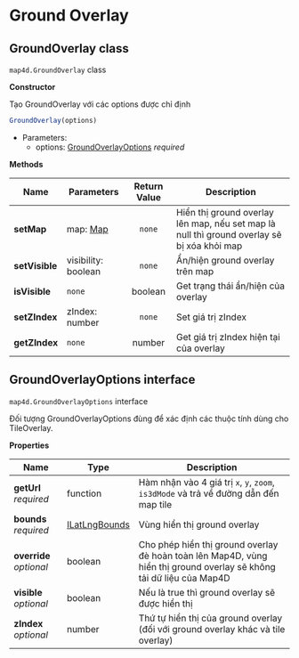 # Ground Overlay

## GroundOverlay class

`map4d.GroundOverlay` class

**Constructor**

Tạo GroundOverlay với các options được chỉ định

```js
GroundOverlay(options)
```

- Parameters:
  - options: [GroundOverlayOptions](/reference/ground-overlay?id=groundoverlayoptions-interface) *required*


**Methods**

| Name           | Parameters                              | Return Value | Description                                                                                |
|----------------|-----------------------------------------|:------------:|--------------------------------------------------------------------------------------------|
| **setMap**     | map: [Map](/reference/map?id=map-class) | `none`       | Hiển thị ground overlay lên map, nếu set map là null thì ground overlay sẽ bị xóa khỏi map |
| **setVisible** | visibility: boolean                     | `none`       | Ẩn/hiện ground overlay trên map                                                            |
| **isVisible**  | `none`                                  | boolean      | Get trạng thái ẩn/hiện của overlay                                                         |
| **setZIndex**  | zIndex: number                          | `none`       | Set giá trị zIndex                                                                         |
| **getZIndex**  | `none`                                  | number       | Get giá trị zIndex hiện tại của overlay                                                    |

## GroundOverlayOptions interface

`map4d.GroundOverlayOptions` interface

Đối tượng GroundOverlayOptions đùng để xác định các thuộc tính dùng cho TileOverlay.

**Properties**

| Name                    | Type                                                     | Description                                                                                                          |
|-------------------------|----------------------------------------------------------|----------------------------------------------------------------------------------------------------------------------|
| **getUrl** *required*   | function                                                 | Hàm nhận vào 4 giá trị `x`, `y`, `zoom`, `is3dMode` và trả về đường dẫn đến map tile                                 |
| **bounds** *required*   | [ILatLngBounds](/reference/coordinates?id=ilatlngbounds) | Vùng hiển thị ground overlay                                                                                         |
| **override** *optional* | boolean                                                  | Cho phép hiển thị ground overlay đè hoàn toàn lên Map4D, vùng hiển thị ground overlay sẽ không tải dữ liệu của Map4D |
| **visible** *optional*  | boolean                                                  | Nếu là true thì ground overlay sẽ được hiển thị                                                                      |
| **zIndex** *optional*   | number                                                   | Thứ tự hiển thị của ground overlay (đối với ground overlay khác và tile overlay)                                     |